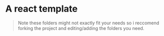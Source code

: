 # A react template

> Note these folders might not exactly fit your  needs so i reccomend forking the project and editing/adding the folders you need.
